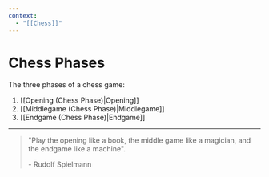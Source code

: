 ```yaml
---
context:
  - "[[Chess]]"
---
```


# Chess Phases

The three phases of a chess game:
1. [[Opening (Chess Phase)|Opening]]
2. [[Middlegame (Chess Phase)|Middlegame]]
3. [[Endgame (Chess Phase)|Endgame]]

---

> "Play the opening like a book, the middle game like a magician, and the endgame like a machine".
>
> \- Rudolf Spielmann

